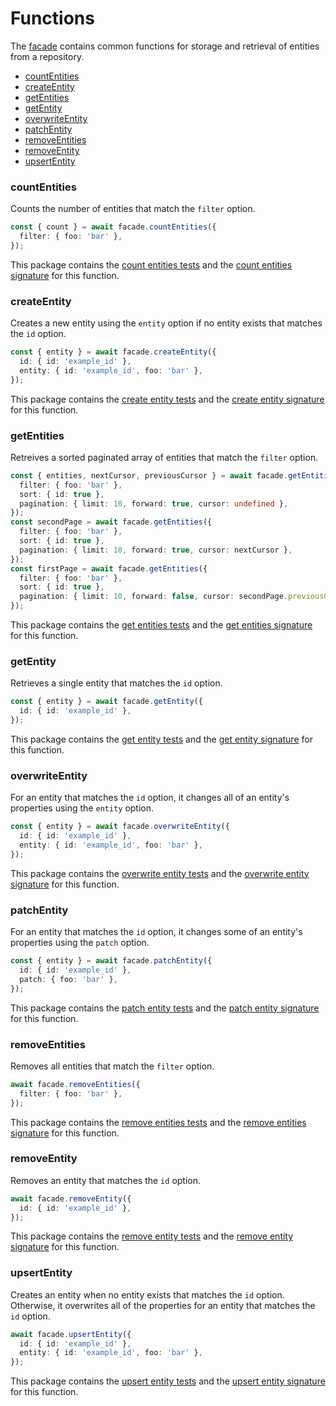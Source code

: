 # Functions

The [facade](./facade.md) contains common functions for storage and retrieval of entities from a repository.

- [countEntities](#countentities)
- [createEntity](#createentity)
- [getEntities](#getentities)
- [getEntity](#getentity)
- [overwriteEntity](#overwriteentity)
- [patchEntity](#patchentity)
- [removeEntities](#removeentities)
- [removeEntity](#removeentity)
- [upsertEntity](#upsertentity)

### countEntities
Counts the number of entities that match the `filter` option.

```ts
const { count } = await facade.countEntities({
  filter: { foo: 'bar' },
});
```

This package contains the [count entities tests](../src/tests/countEntities) and the [count entities signature](../src/signatures/CountEntities.ts) for this function.

### createEntity
Creates a new entity using the `entity` option if no entity exists that matches the `id` option.

```ts
const { entity } = await facade.createEntity({
  id: { id: 'example_id' },
  entity: { id: 'example_id', foo: 'bar' },
});
```

This package contains the [create entity tests](../src/tests/createEntity) and the [create entity signature](../src/signatures/CreateEntity.ts) for this function.

### getEntities
Retreives a sorted paginated array of entities that match the `filter` option.

```ts
const { entities, nextCursor, previousCursor } = await facade.getEntities({
  filter: { foo: 'bar' },
  sort: { id: true },
  pagination: { limit: 10, forward: true, cursor: undefined },
});
const secondPage = await facade.getEntities({
  filter: { foo: 'bar' },
  sort: { id: true },
  pagination: { limit: 10, forward: true, cursor: nextCursor },
});
const firstPage = await facade.getEntities({
  filter: { foo: 'bar' },
  sort: { id: true },
  pagination: { limit: 10, forward: false, cursor: secondPage.previousCursor },
});
```

This package contains the [get entities tests](../src/tests/getEntities) and the [get entities signature](../src/signatures/GetEntities.ts) for this function.

### getEntity
Retrieves a single entity that matches the `id` option.

```ts
const { entity } = await facade.getEntity({
  id: { id: 'example_id' },
});
```

This package contains the [get entity tests](../src/tests/getEntity) and the [get entity signature](../src/signatures/GetEntity.ts) for this function.

### overwriteEntity
For an entity that matches the `id` option, it changes all of an entity's properties using the `entity` option.

```ts
const { entity } = await facade.overwriteEntity({
  id: { id: 'example_id' },
  entity: { id: 'example_id', foo: 'bar' },
});
```

This package contains the [overwrite entity tests](../src/tests/overwriteEntity) and the [overwrite entity signature](../src/signatures/OverwriteEntity.ts) for this function.

### patchEntity
For an entity that matches the `id` option, it changes some of an entity's properties using the `patch` option.

```ts
const { entity } = await facade.patchEntity({
  id: { id: 'example_id' },
  patch: { foo: 'bar' },
});
```

This package contains the [patch entity tests](../src/tests/patchEntity) and the [patch entity signature](../src/signatures/PatchEntity.ts) for this function.

### removeEntities
Removes all entities that match the `filter` option.

```ts
await facade.removeEntities({
  filter: { foo: 'bar' },
});
```

This package contains the [remove entities tests](../src/tests/removesEntities) and the [remove entities signature](../src/signatures/RemoveEntities.ts) for this function.

### removeEntity
Removes an entity that matches the `id` option.

```ts
await facade.removeEntity({
  id: { id: 'example_id' },
});
```

This package contains the [remove entity tests](../src/tests/removesEntity) and the [remove entity signature](../src/signatures/RemoveEntity.ts) for this function.

### upsertEntity
Creates an entity when no entity exists that matches the `id` option. Otherwise, it overwrites all of the properties for an entity that matches the `id` option.

```ts
await facade.upsertEntity({
  id: { id: 'example_id' },
  entity: { id: 'example_id', foo: 'bar' },
});
```

This package contains the [upsert entity tests](../src/tests/upsertsEntity) and the [upsert entity signature](../src/signatures/UpsertEntity.ts) for this function.